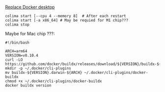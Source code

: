 [Replace Docker desktop](https://jacobtomlinson.dev/posts/2022/goodbye-docker-desktop-for-mac-hello-colima/)

```
colima start [--cpu 4 --memory 8]  # After each restart
colima start [-a x86_64] # May be requied for M1 chip???
colima stop
```

Maybe for Mac chip ???:
```
#!/bin/bash

ARCH=arm64
VERSION=v0.10.4
curl -LO https://github.com/docker/buildx/releases/download/${VERSION}/buildx-${VERSION}.darwin-${ARCH}
mkdir -p ~/.docker/cli-plugins
mv buildx-${VERSION}.darwin-${ARCH} ~/.docker/cli-plugins/docker-buildx
chmod +x ~/.docker/cli-plugins/docker-buildx
docker buildx version
```
